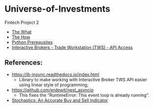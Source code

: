 # Universe-of-Investments
Fintech Project 2


- [The What](Proposal.md)
- [The How](Logic.md)
- [Python Prerequsites](PythonPrerequsites.md)
- [Interactive Brokers - Trade Workstation (TWS) - API Access](IBKR-TWS-API.md)



## References:

- https://ib-insync.readthedocs.io/index.html
  - Library to make working with Interactive Broker TWS API easier using linear style of programming;
- https://github.com/erdewit/nest_asyncio
  - This fixes the "RuntimeError: This event loop is already running".
- [Stochastics: An Accurate Buy and Sell Indicator](https://www.investopedia.com/articles/technical/073001.asp)

